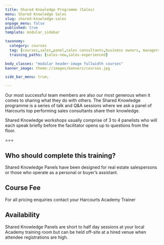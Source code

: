 ```yaml
---
title: Shared Knowledge Programme (Sales)
menu: Shared Knowledge Sales
slug: shared-knowledge-sales
onpage_menu: false
published: true
template: modular_sidebar

taxonomy:
  category: courses
  tag: [courses,sales,panel,sales consultants,business owners, managers]
  training_paths: [sales-new,sales-experienced]

body_classes: "modular header-image fullwidth courses"
banner_image: theme://images/banners/courses.jpg

side_bar_menu: true;

---
```


Our most successful team members are also our most generous when it comes to sharing what they do with others. The Shared Knowledge programme is a series of talk and Q&A sessions where we ask a panel of Harcourts top performing sales consultants share their knowledge.

Shared Knowledge workshops usually comprise of 3 to 4 panelists who will each speak briefly before the facilitator opens up to questions from the floor. 

===

## Who should complete this training?
Shared Knowledge Panels have been designed for real estate salespersons or those who operate as a personal or buyer’s assistant.

## Course Fee
For all pricing enquiries contact your Harcourts Academy Trainer

## Availability
Shared Knowledge Panels are short to half day sessions at your local Academy training room but can be held off-site at a hired venue when attendee registrations are high.

